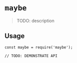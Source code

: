 # `maybe`

> TODO: description

## Usage

```
const maybe = require('maybe');

// TODO: DEMONSTRATE API
```
